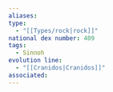 ```yaml
---
aliases: 
type:
  - "[[Types/rock|rock]]"
national dex number: 409
tags:
  - Sinnoh
evolution line:
  - "[[Cranidos|Cranidos]]"
associated: 
---
```

